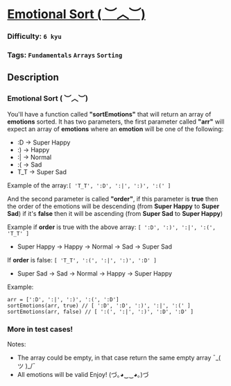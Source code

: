 # [Emotional Sort ( ︶︿︶)](https://www.codewars.com/kata/5a86073fb17101e453000258)

### Difficulty: `6 kyu`

### Tags: `Fundamentals` `Arrays` `Sorting`

## Description

### Emotional Sort ( ︶︿︶)
You'll have a function called **"sortEmotions"** that will return an array of **emotions** sorted. It has two parameters, the first parameter called **"arr"** will expect an array of **emotions** where an **emotion** will be one of the following:

- :D -> Super Happy
- :) -> Happy
- :| -> Normal
- :( -> Sad
- T_T -> Super Sad

Example of the array:`[ 'T_T', ':D', ':|', ':)', ':(' ]`

And the second parameter is called **"order"**, if this parameter is **true** then the order of the emotions will be descending (from **Super Happy** to **Super Sad**) if it's **false** then it will be ascending (from **Super Sad** to **Super Happy**)

Example if **order** is true with the above array: `[ ':D', ':)', ':|', ':(', 'T_T' ]`

- Super Happy -> Happy -> Normal -> Sad -> Super Sad

If **order** is false: `[ 'T_T', ':(', ':|', ':)', ':D' ]`

- Super Sad -> Sad -> Normal -> Happy -> Super Happy

Example:

```
arr = [':D', ':|', ':)', ':(', ':D']
sortEmotions(arr, true) // [ ':D', ':D', ':)', ':|', ':(' ]
sortEmotions(arr, false) // [ ':(', ':|', ':)', ':D', ':D' ]
```

### More in test cases!

Notes:

- The array could be empty, in that case return the same empty array ¯\_( ツ )_/¯
- All emotions will be valid
Enjoy! (づ｡◕‿‿◕｡)づ
